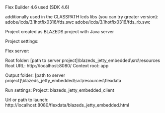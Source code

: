 Flex Builder 4.6 used (SDK 4.6)



additionally used in the CLASSPATH lcds libs (you can try greater version): 
  adobe/lcds/3.1hotfix0316/fds.swc
  adobe/lcds/3.1hotfix0316/fds_rb.swc

  
  
Project created as BLAZEDS project with Java server

Project settings:


Flex server:

Root folder:  [path to server project]\blazeds_jetty_embedded\src\resources
Root URL:     http://localhost:8080/
Context root: app

Output folder:
[path to server project]\blazeds_jetty_embedded\src\resources\flexdata
  

  
Run settings:
Project:
blazeds_jetty_embedded_client

Url or path to launch:
http://localhost:8080/flexdata/blazeds_jetty_embedded.html
  